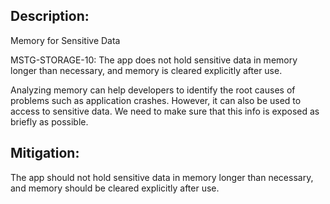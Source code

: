 ## Description:

Memory for Sensitive Data

MSTG-STORAGE-10: The app does not hold sensitive data in memory longer than necessary, and memory is cleared explicitly after use.

Analyzing memory can help developers to identify the root causes of problems such as application crashes. However, it can also be used to access to sensitive data. We need to make sure that this info is exposed as briefly as possible.


## Mitigation:

The app should not hold sensitive data in memory longer than necessary, and memory should be cleared explicitly after use.